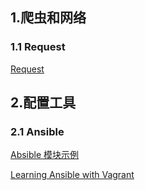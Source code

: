 
## 1.爬虫和网络
### 1.1 Request
[Request](http://blog.csdn.net/iloveyin/article/details/21444613)


## 2.配置工具
### 2.1 Ansible
[Absible 模块示例](http://blog.csdn.net/iloveyin/article/details/46982023)

[Learning Ansible with Vagrant](https://segmentfault.com/a/1190000005893208)

